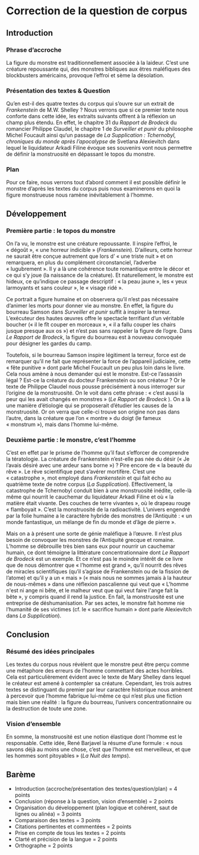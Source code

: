 # Correction de la question de corpus
## Introduction
### Phrase d’accroche
La figure du monstre est traditionnellement associée à la laideur. C’est une créature repoussante qui, des monstres bibliques aux êtres maléfiques des blockbusters américains, provoque l’effroi et sème la désolation. 

### Présentation des textes & Question
Qu’en est-il des quatre textes du corpus qui s’ouvre sur un extrait de *Frankenstein* de M.W. Shelley ? Nous verrons que si ce premier texte nous conforte dans cette idée, les extraits suivants offrent à la réflexion un champ plus étendu. En effet, le chapitre 31 du *Rapport de Brodeck* du romancier Philippe Claudel, le chapitre 1 de *Surveiller et punir* du philosophe Michel Foucault ainsi qu‘un passage de *La Supplication : Tchernobyl, chroniques du monde après l’apocalypse* de Svetlana Alexievitch dans lequel le liquidateur Arkadi Filine évoque ses souvenirs vont nous permettre de définir la monstruosité en dépassant le topos du monstre.

### Plan
Pour ce faire, nous verrons tout d’abord comment il est possible définir le monstre d’après les textes du corpus puis nous examinerons en quoi la figure monstrueuse nous ramène inévitablement à l’homme.

## Développement
### Première partie : le topos du monstre
On l’a vu, le monstre est une créature repoussante. Il inspire l’effroi, le « dégoût », « une horreur indicible » (*Frankenstein*). D’ailleurs, cette horreur ne saurait être conçue autrement que lors d’ « une triste nuit » et on remarquera, en plus du complément circonstanciel, l’adverbe « lugubrement ». Il y a là une cohérence toute romantique entre le décor et ce qui s’y joue (la naissance de la créature). Et naturellement, le monstre est hideux, ce qu’indique ce passage descriptif : « la peau jaune », les « yeux larmoyants et sans couleur », le « visage ridé ».

Ce portrait a figure humaine et on observera qu’il n’est pas nécessaire d’animer les morts pour donner vie au monstre. En effet, la figure du bourreau Samson dans *Surveiller et punir* suffit à inspirer la terreur. L’exécuteur des hautes œuvres offre le spectacle terrifiant d’un véritable boucher (« il le fît couper en morceaux », « il a fallu couper les chairs jusque presque aux os ») et n’est pas sans rappeler la figure de l’ogre. Dans *Le Rapport de Brodeck*, la figure du bourreau est à nouveau convoquée pour désigner les gardes du camp.

Toutefois, si le bourreau Samson inspire légitiment la terreur, force est de remarquer qu’il ne fait que représenter la force de l’appareil judiciaire, cette « fête punitive » dont parle Michel Foucault un peu plus loin dans le livre. Cela nous amène à nous demander qui est le monstre. Est-ce l’assassin légal ? Est-ce la créature du docteur Frankenstein ou son créateur ? Or le texte de Philippe Claudel nous pousse précisément à nous interroger sur l’origine de la monstruosité. On le voit dans cette phrase : « c’est aussi la peur qui les avait changés en monstres » (*Le Rapport de Brodeck* ). On a là une manière d’étiologie qui se proposerait d’étudier les causes de la monstruosité. Or on verra que celle-ci trouve son origine non pas dans l’autre, dans la créature que l’on « montre » du doigt (le fameux « monstrum »), mais dans l’homme lui-même.

### Deuxième partie : le monstre, c’est l’homme
C’est en effet par le prisme de l’homme qu’il faut s’efforcer de comprendre la tératologie. La créature de Frankenstein n’est-elle pas née du désir (« Je l’avais désiré avec une ardeur sans borne ») ? Pire encore de « la beauté du rêve ». Le rêve scientifique peut s’avérer mortifère. C’est une « catastrophe », mot employé dans *Frankenstein* et qui fait écho au quatrième texte de notre corpus (*La Supplication*). Effectivement, la catastrophe de Tchernobyl conduit bien à une monstruosité inédite, celle-là même qui nourrit le cauchemar du liquidateur Arkadi Filine et où « la matière était vivante. Des couches de terre vivantes », où le drapeau rouge « flamboyait ». C’est la monstruosité de la radioactivité. L’univers engendré par la folie humaine a le caractère hybride des monstres de l’Antiquité : « un monde fantastique, un mélange de fin du monde et d’âge de pierre ».

Mais on a à présent une sorte de génie maléfique à l’œuvre. Il n’est plus besoin de convoquer les monstres de l’Antiquité grecque et romaine. L’homme se débrouille très bien sans eux pour nourrir un cauchemar humain, ce dont témoigne la littérature concentrationnaire dont *Le Rapport de Brodeck* est un exemple. Et ce n’est pas le moindre intérêt de ce livre que de nous démontrer que « l’homme est grand », qu’il nourrit des rêves de miracles scientifiques (qu’il s’agisse de Frankenstein ou de la fission de l’atome) et qu’il y a un « mais » (« mais nous ne sommes jamais à la hauteur de nous-mêmes » dans une réflexion pascalienne qui veut que « L'homme n'est ni ange ni bête, et le malheur veut que qui veut faire l'ange fait la bête », y compris quand il rend la justice. En fait, la monstruosité est une entreprise de déshumanisation. Par ses actes, le monstre fait homme nie l’humanité de ses victimes (cf. le « sacrifice humain » dont parle Alexievitch dans *La Supplication*).

## Conclusion
### Résumé des idées principales
Les textes du corpus nous révèlent que le monstre peut être perçu comme une métaphore des erreurs de l’homme commettant des actes horribles. Cela est particulièrement évident avec le texte de Mary Shelley dans lequel le créateur est amené à contempler sa créature. Cependant, les trois autres textes se distinguant du premier par leur caractère historique nous amènent à percevoir que l’homme fabrique lui-même ce qui n’est plus une fiction mais bien une réalité : la figure du bourreau, l’univers concentrationnaire ou la destruction de toute une zone.

### Vision d’ensemble
En somme, la monstruosité est une notion élastique dont l’homme est le responsable. Cette idée, René Barjavel la résume d’une formule : « nous savons déjà au moins une chose, c’est que l’homme est merveilleux, et que les hommes sont pitoyables » (*La Nuit des temps*).

## Barème
- Introduction (accroche/présentation des textes/question/plan) = 4 points
- Conclusion (réponse à la question, vision d’ensemble) = 2 points
- Organisation du développement (plan logique et cohérent, saut de lignes ou alinéa) = 3 points
- Comparaison des textes = 3 points
- Citations pertinentes et commentées = 2 points
- Prise en compte de tous les textes = 2 points
- Clarté et précision de la langue = 2 points
- Orthographe = 2 points

